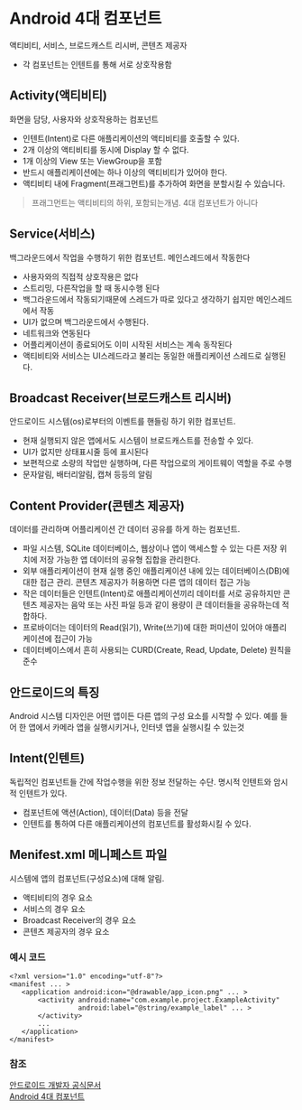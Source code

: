 # Android 4대 컴포넌트
액티비티, 서비스, 브로드캐스트 리시버, 콘텐츠 제공자
- 각 컴포넌트는 인텐트를 통해 서로 상호작용함

## Activity(액티비티)
화면을 담당, 사용자와 상호작용하는 컴포넌트

- 인텐트(Intent)로 다른 애플리케이션의 액티비티를 호출할 수 있다.
- 2개 이상의 액티비티를 동시에 Display 할 수 없다.
- 1개 이상의 View 또는 ViewGroup을 포함
- 반드시 애플리케이션에는 하나 이상의 액티비티가 있어야 한다.
- 액티비티 내에 Fragment(프래그먼트)를 추가하여 화면을 분할시킬 수 있습니다.
> 프래그먼트는 액티비티의 하위, 포함되는개념. 4대 컴포넌트가 아니다
 
 ## Service(서비스)
 백그라운드에서 작업을 수행하기 위한 컴포넌트. 메인스레드에서 작동한다
 
 - 사용자와의 직접적 상호작용은 없다
 - 스트리밍, 다른작업을 할 때 동시수행 된다
 - 백그라운드에서 작동되기때문에 스레드가 따로 있다고 생각하기 쉽지만 메인스레드에서 작동
 - UI가 없으며 백그라운드에서 수행된다.
 - 네트워크와 연동된다
 - 어플리케이션이 종료되어도 이미 시작된 서비스는 계속 동작된다 
 - 액티비티와 서비스는 UI스레드라고 불리는 동일한 애플리케이션 스레드로 실행된다.
 
 ## Broadcast Receiver(브로드캐스트 리시버)
 안드로이드 시스템(os)로부터의 이벤트를 핸들링 하기 위한 컴포넌트.
 
 - 현재 실행되지 않은 앱에서도 시스템이 브로드캐스트를 전송할 수 있다.
 - UI가 없지만 상태표시줄 등에 표시된다
 - 보편적으로 소량의 작업만 실행하며, 다른 작업으로의 게이트웨이 역할을 주로 수행
 - 문자알림, 배터리알림, 캡쳐 등등의 알림 
 
 ## Content Provider(콘텐츠 제공자)
 데이터를 관리하며 어플리케이션 간 데이터 공유를 하게 하는 컴포넌트.
 
  - 파일 시스템, SQLite 데이터베이스, 웹상이나 앱이 액세스할 수 있는 다른 저장 위치에 저장 가능한 앱 데이터의 공유형 집합을 관리한다.
  - 외부 애플리케이션이 현재 실행 중인 애플리케이션 내에 있는 데이터베이스(DB)에 대한 접근 관리. 콘텐츠 제공자가 허용하면 다른 앱의 데이터 접근 가능
 - 작은 데이터들은 인텐트(Intent)로 애플리케이션끼리 데이터를 서로 공유하지만 콘텐츠 제공자는 음악 또는 사진 파일 등과 같이 용량이 큰 데이터들을 공유하는데 적합하다.
 - 프로바이더는 데이터의 Read(읽기), Write(쓰기)에 대한 퍼미션이 있어야 애플리케이션에 접근이 가능
 - 데이터베이스에서 흔히 사용되는 CURD(Create, Read, Update, Delete) 원칙을 준수
  
  ## 안드로이드의 특징
  Android 시스템 디자인은 어떤 앱이든 다른 앱의 구성 요소를 시작할 수 있다. 예를 들어 한 앱에서 카메라 앱을 실행시키거나, 인터넷 앱을 실행시킬 수 있는것 
 
  ## Intent(인텐트)
   독립적인 컴포넌트들 간에 작업수행을 위한 정보 전달하는 수단. 명시적 인텐트와 암시적 인텐트가 있다.
   
  - 컴포넌트에 액션(Action), 데이터(Data) 등을 전달
  - 인텐트를 통하여 다른 애플리케이션의 컴포넌트를 활성화시킬 수 있다.
  
  ## Menifest.xml 메니페스트 파일
  시스템에 앱의 컴포넌트(구성요소)에 대해 알림.
  
  - 액티비티의 경우 <activity> 요소
 - 서비스의 경우 <service> 요소
 - Broadcast Receiver의 경우 <receiver> 요소
  - 콘텐츠 제공자의 경우 <provider> 요소
  ### 예시 코드
 ```
 <?xml version="1.0" encoding="utf-8"?>
<manifest ... >
    <application android:icon="@drawable/app_icon.png" ... >
        <activity android:name="com.example.project.ExampleActivity"
                  android:label="@string/example_label" ... >
        </activity>
        ...
    </application>
</manifest>
 ```
 
 
### 참조
[안드로이드 개발자 공식문서](https://developer.android.com/guide/components/fundamentals#Components, "android link") <br>
[Android 4대 컴포넌트](https://velog.io/@jojo_devstory/%EC%95%88%EB%93%9C%EB%A1%9C%EC%9D%B4%EB%93%9C-Android-4%EB%8C%80-%EC%BB%B4%ED%8F%AC%EB%84%8C%ED%8A%B8, "android link") <br>
